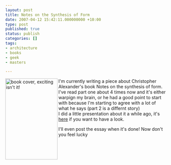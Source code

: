 ```yaml
---
layout: post
title: Notes on the Synthesis of Form
date: 2007-04-12 15:42:11.000000000 +10:00
type: post
published: true
status: publish
categories: []
tags:
- architecture
- books
- geek
- masters

---
```

<p> <img src="{{ site.baseurl }}/assets/0674627512.jpg" title="book cover, exciting isn't it!" alt="book cover, exciting isn't it!" align="left" height="254" width="164" /></p>
<p>I'm currently writing a piece about Christopher Alexander's book Notes on the synthesis of form. I've read part one about 4 times now and it's either warpign my brain, or he had a good point to start with because I'm starting to agree with a lot of what he says (part 2 is a differnt story)<br />
I did a little presentation about it a while ago, it's <a href="http://wiki.uelceca.net/avamsccomputingdesign/files/Notes+on+the+synthesis+of+form+BD.pdf" target="_blank">here</a> if you want to have a look.</p>
<p>I'll even post the essay when it's done! Now don't you feel lucky</p>
